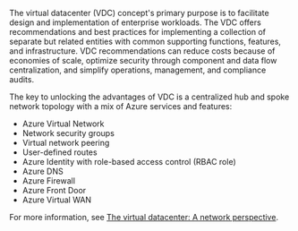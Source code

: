 

The virtual datacenter (VDC) concept's primary purpose is to facilitate design and implementation of enterprise workloads. The VDC offers recommendations and best practices for implementing a collection of separate but related entities with common supporting functions, features, and infrastructure. VDC recommendations can reduce costs because of economies of scale, optimize security through component and data flow centralization, and simplify operations, management, and compliance audits.

The key to unlocking the advantages of VDC is a centralized hub and spoke network topology with a mix of Azure services and features:

- Azure Virtual Network
- Network security groups
- Virtual network peering
- User-defined routes
- Azure Identity with role-based access control (RBAC role)
- Azure DNS
- Azure Firewall
- Azure Front Door
- Azure Virtual WAN

For more information, see [The virtual datacenter: A network perspective](/azure/architecture/vdc/networking-virtual-datacenter).
